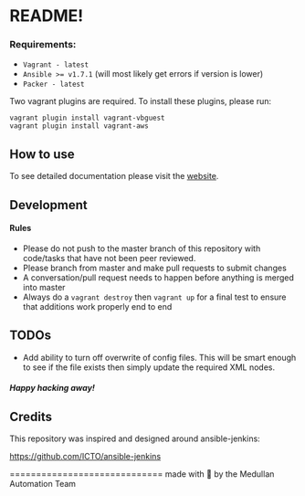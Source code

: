 README!
=======================

### Requirements:
- `Vagrant - latest`
- `Ansible >= v1.7.1` (will most likely get errors if version is lower)
- `Packer - latest`

Two vagrant plugins are required. To install these plugins, please run:
```shell
vagrant plugin install vagrant-vbguest
vagrant plugin install vagrant-aws
```

## How to use

To see detailed documentation please visit the [website](http://medullan.github.io/vagrant-ansible-jenkins).


## Development

#### Rules
- Please do not push to the master branch of this repository with code/tasks that have not been peer reviewed.
- Please branch from master and make pull requests to submit changes
- A conversation/pull request needs to happen before anything is merged into master
- Always do a `vagrant destroy` then `vagrant up` for a final test to ensure that additions work properly end to end

## TODOs

- Add ability to turn off overwrite of config files. This will be smart enough to see if the file exists then simply update the required XML nodes.

##### Happy hacking away!

## Credits

This repository was inspired and designed around ansible-jenkins:

https://github.com/ICTO/ansible-jenkins

=============================
made with :sparkling_heart: by the Medullan Automation Team
